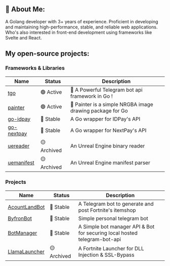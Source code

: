 ## 💫 About Me:

A Golang developer with 3+ years of experience. Proficient in developing and maintaining high-performance, stable, and reliable web applications. Who's also interested in front-end development using frameworks like Svelte and React.

## My open-source projects:

### Frameworks & Libraries

| Name                                                 | Status      | Description                                               |
| ---------------------------------------------------- | ----------- | --------------------------------------------------------- |
| [tgo](https://github.com/haashemi/tgo)               | 🟢 Active   | 🤖 A Powerful Telegram bot api framework in Go !          |
| [painter](https://github.com/haashemi/painter)       | 🟢 Active   | 🎨 Painter is a simple NRGBA image drawing package for Go |
| [go-idpay](https://github.com/haashemi/go-idpay)     | 🔵 Stable   | A Go wrapper for IDPay's API                              |
| [go-nextpay](https://github.com/haashemi/go-nextpay) | 🔵 Stable   | A Go wrapper for NextPay's API                            |
| [uereader](https://github.com/haashemi/uereader)     | 🟡 Archived | An Unreal Engine binary reader                            |
| [uemanifest](https://github.com/haashemi/uemanifest) | 🟡 Archived | An Unreal Engine manifest parser                          |

### Projects

| Name                                                       | Status      | Description                                                               |
| ---------------------------------------------------------- | ----------- | ------------------------------------------------------------------------- |
| [AcountLandBot](https://github.com/haashemi/AcountLandBot) | 🔵 Stable   | A Telegram bot to generate and post Fortnite's itemshop                   |
| [ByfronBot](https://github.com/haashemi/ByfronBot)         | 🔵 Stable   | Simple personal telegram bot                                              |
| [BotManager](https://github.com/haashemi/BotManager)       | 🔵 Stable   | A Simple bot manager API & Bot for securing local hosted telegram-bot-api |
| [LlamaLauncher](https://github.com/haashemi/LlamaLauncher) | 🟡 Archived | A Fortnite Launcher for DLL Injection & SSL-Bypass                        |
